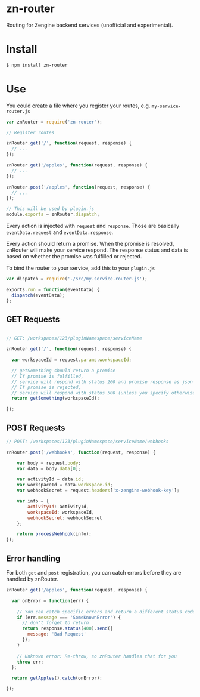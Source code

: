 # zn-router

Routing for Zengine backend services (unofficial and experimental).

# Install

```sh
$ npm install zn-router
```

# Use

You could create a file where you register your routes, e.g. `my-service-router.js`

```js
var znRouter = require('zn-router');

// Register routes

znRouter.get('/', function(request, response) {
  // ...
});

znRouter.get('/apples', function(request, response) {
  // ...
});

znRouter.post('/apples', function(request, response) {
  // ...
});

// This will be used by plugin.js
module.exports = znRouter.dispatch;
```

Every action is injected with `request` and `response`. Those are basically `eventData.request` and `eventData.response`.

Every action should return a promise. When the promise is resolved, znRouter will make your service respond. The response status and data is based on whether the promise was fulfilled or rejected.


To bind the router to your service, add this to your `plugin.js`

```js
var dispatch = require('./src/my-service-router.js');

exports.run = function(eventData) {
  dispatch(eventData);
};
```

## GET Requests

```js

// GET: /workspaces/123/pluginNamespace/serviceName

znRouter.get('/', function(request, response) {

  var workspaceId = request.params.workspaceId;

  // getSomething should return a promise
  // If promise is fulfilled,
  // service will respond with status 200 and promise response as json response
  // If promise is rejected,
  // service will respond with status 500 (unless you specify otherwise – see below)
  return getSomething(workspaceId);

});
```

## POST Requests

```js
// POST: /workspaces/123/pluginNamespace/serviceName/webhooks

znRouter.post('/webhooks', function(request, response) {

	var body = request.body;
	var data = body.data[0];

	var activityId = data.id;
	var workspaceId = data.workspace.id;
	var webhookSecret = request.headers['x-zengine-webhook-key'];

	var info = {
		activityId: activityId,
		workspaceId: workspaceId,
		webhookSecret: webhookSecret
	};

	return processWebhook(info);
});

```

## Error handling

For both `get` and `post` registration, you can catch errors before they are handled by znRouter.

```js
znRouter.get('/apples', function(request, response) {

  var onError = function(err) {
  
    // You can catch specific errors and return a different status code and response
    if (err.message === 'SomeKnownError') {
      // don't forget to return
      return response.status(400).send({
        message: 'Bad Request'
      });
    }
    
    // Unknown error: Re-throw, so znRouter handles that for you
    throw err;
  };

  return getApples().catch(onError);

});
```
